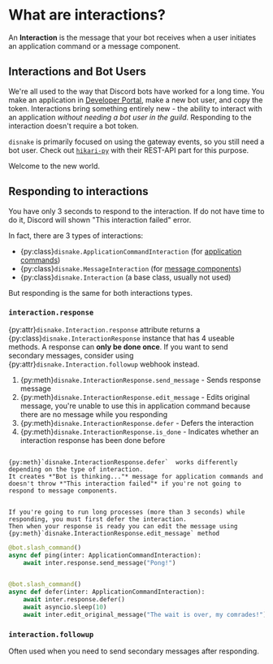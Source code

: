 # What are interactions?

An **Interaction** is the message that your bot receives when a user initiates an application command or a message
component.

## Interactions and Bot Users

We're all used to the way that Discord bots have worked for a long time. You make an application in
[Developer Portal](https://discord.com/developers/applications), make a new bot user, and copy the token. Interactions
bring something entirely new - the ability to interact with an application _without needing a bot user in the guild_.
Responding to the interaction doesn't require a bot token.

`disnake` is primarily focused on using the gateway events, so you still need a bot user. Check out
[`hikari-py`](https://github.com/hikari-py/hikari) with their REST-API part for this purpose.

Welcome to the new world.

## Responding to interactions

You have only 3 seconds to respond to the interaction. If do not have time to do it, Discord will shown "This
interaction failed" error.

In fact, there are 3 types of interactions:

-   {py:class}`disnake.ApplicationCommandInteraction` (for [application commands](./202-application-commands))
-   {py:class}`disnake.MessageInteraction` (for [message components](./203-message-components))
-   {py:class}`disnake.Interaction` (a base class, usually not used)

But responding is the same for both interactions types.

### `interaction.response`

{py:attr}`disnake.Interaction.response` attribute returns a {py:class}`disnake.InteractionResponse` instance that has 4
useable methods. A response can **only be done once**. If you want to send secondary messages, consider using
{py:attr}`disnake.Interaction.followup` webhook instead.

1. {py:meth}`disnake.InteractionResponse.send_message` - Sends response message
2. {py:meth}`disnake.InteractionResponse.edit_message` - Edits original message, you're unable to use this in
   application command because there are no message while you responding
3. {py:meth}`disnake.InteractionResponse.defer` - Defers the interaction
4. {py:meth}`disnake.InteractionResponse.is_done` - Indicates whether an interaction response has been done before

```{note}

{py:meth}`disnake.InteractionResponse.defer`  works differently depending on the type of interaction.
It creates *"Bot is thinking..."* message for application commands and
doesn't throw *"This interaction failed"* if you're not going to respond to message components.
```

```{note}

If you're going to run long processes (more than 3 seconds) while responding, you must first defer the interaction.
Then when your response is ready you can edit the message using {py:meth}`disnake.InteractionResponse.edit_message` method
```

```python title="example.py"
@bot.slash_command()
async def ping(inter: ApplicationCommandInteraction):
    await inter.response.send_message("Pong!")


@bot.slash_command()
async def defer(inter: ApplicationCommandInteraction):
    await inter.response.defer()
    await asyncio.sleep(10)
    await inter.edit_original_message("The wait is over, my comrades!")
```

### `interaction.followup`

Often used when you need to send secondary messages after responding.
